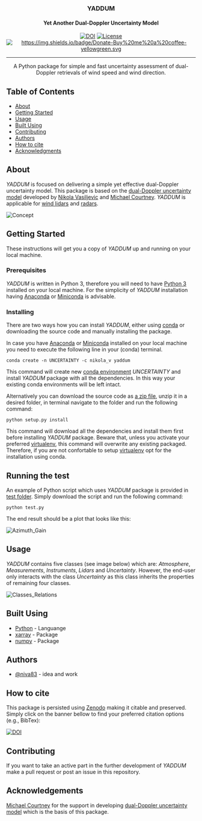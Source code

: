 <h3 align="center">YADDUM</h3>
<h4 align="center">Yet Another Dual-Doppler Uncertainty Model</h4>

<div align="center">



  [![DOI](https://zenodo.org/badge/221973907.svg)](https://zenodo.org/badge/latestdoi/221973907) [![License](https://img.shields.io/badge/license-BSD-green)](/LICENSE) <a href="https://www.buymeacoffee.com/z57lyJbHo" rel="nofollow"><img alt="https://img.shields.io/badge/Donate-Buy%20me%20a%20coffee-yellowgreen.svg" src="https://warehouse-camo.cmh1.psfhosted.org/1c939ba1227996b87bb03cf029c14821eab9ad91/68747470733a2f2f696d672e736869656c64732e696f2f62616467652f446f6e6174652d4275792532306d6525323061253230636f666665652d79656c6c6f77677265656e2e737667"></a>

</div>

---

<p align="center"> A Python package for simple and fast uncertainty assessment of dual-Doppler retrievals of wind speed and wind direction.
    <br> 
</p>

## Table of Contents
- [About](#about)
- [Getting Started](#getting_started)
- [Usage](#usage)
- [Built Using](#built_using)
- [Contributing](#contributing)
- [Authors](#authors)
- [How to cite](#cite)
- [Acknowledgments](#acknowledgement)
<!-- - [TODO](../TODO.md) -->

## About <a name = "about"></a>
<!-- Write about 1-2 paragraphs describing the purpose of your project. -->

*YADDUM* is focused on delivering a simple yet effective dual-Doppler uncertainty model. This package is based on the [dual-Doppler uncertainty model](https://zenodo.org/record/1441178)  developed by [Nikola Vasiljevic](https://orcid.org/0000-0002-9381-9693) and [Michael Courtney](https://orcid.org/0000-0001-6286-5235). *YADDUM* is applicable for [wind lidars](https://www.mdpi.com/2072-4292/8/11/896) and [radars](https://www.mdpi.com/2072-4292/10/11/1701).

![Concept](../assets/concept.png?raw=true)
<br> 



## Getting Started <a name = "getting_started"></a>
These instructions will get you a copy of *YADDUM* up and running on your local machine. 

### Prerequisites
*YADDUM* is written in Python 3, therefore you will need to have [Python 3](https://realpython.com/installing-python/) installed on your local machine. For the simplicity of *YADDUM* installation having [Anaconda](https://docs.anaconda.com/anaconda/install/) or [Miniconda](https://docs.conda.io/en/latest/miniconda.html) is advisable. 

### Installing
There are two ways how you can install *YADDUM*, either using [conda](https://docs.conda.io/en/latest/) or downloading the source code and manually installing the package.

In case you have [Anaconda](https://docs.anaconda.com/anaconda/install/) or [Miniconda](https://docs.conda.io/en/latest/miniconda.html) installed on your local machine you need to execute the following line in your (conda) terminal.

```
conda create -n UNCERTAINTY -c nikola_v yaddum
```

This command will create new [conda environment](https://docs.conda.io/projects/conda/en/latest/user-guide/concepts/environments.html) *UNCERTAINTY* and install *YADDUM* package with all the dependencies. In this way your existing conda environments will be left intact.  

Alternatively you can download the source code as [a zip file](https://github.com/niva83/YADDUM/archive/master.zip), unzip it in a desired folder, in terminal navigate to the folder and run the following command:

```
python setup.py install
```

This command will download all the dependencies and install them first before installing *YADDUM* package. Beware that, unless you activate your preferred [virtualenv](https://virtualenv.pypa.io/en/latest/), this command will overwrite any existing packaged. Therefore, if you are not confortable to setup [virtualenv](https://virtualenv.pypa.io/en/latest/) opt for the installation using conda.

## Running the test <a name = "tests"></a>
An example of Python script which uses *YADDUM* package is provided in [test folder](https://github.com/niva83/YADDUM/blob/master/test/test.py). Simply download the script and run the following command:
```
python test.py
```
The end result should be a plot that looks like this:

![Azimuth_Gain](../assets/Figure_1.png?raw=true)

## Usage <a name="usage"></a>
*YADDUM* contains five classes (see image below) which are: *Atmosphere*, *Measurements*, *Instruments*, *Lidars* and *Uncertainty*. However, the end-user only interacts with the class *Uncertainty* as this class inherits the properties of remaining four classes. 

![Classes_Relations](../assets/classes_relation.png?raw=true)




## Built Using <a name = "built_using"></a>
- [Python](https://www.python.org/) - Languange
- [xarray](http://xarray.pydata.org/en/stable/#) - Package
- [numpy](https://numpy.org/) - Package

## Authors <a name = "authors"></a>
- [@niva83](https://github.com/niva83/) - idea and work

## How to cite <a name = "cite"></a>
This package is persisted using [Zenodo](https://zenodo.org/) making it citable and preserved. Simply click on the banner bellow to find your preferred citation options (e.g., BibTex): 

[![DOI](https://zenodo.org/badge/221973907.svg)](https://zenodo.org/badge/latestdoi/221973907)

## Contributing <a name = "contributing"></a>
If you want to take an active part in the further development of *YADDUM* make a pull request or post an issue in this repository.

## Acknowledgements <a name = "acknowledgement"></a>
[Michael Courtney](https://orcid.org/0000-0001-6286-5235) for the support in developing [dual-Doppler uncertainty model](https://zenodo.org/record/1441178) which is the basis of this package.

